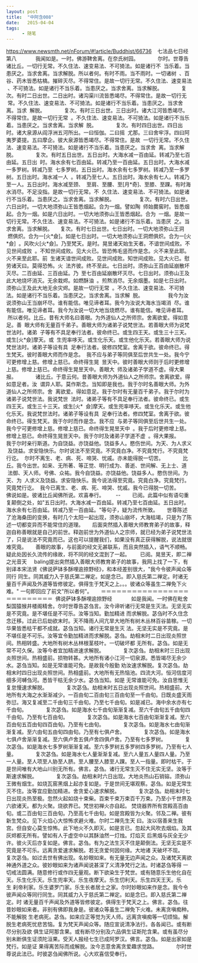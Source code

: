 ```yaml
---
layout: post
title:  "中阿含008"
date:   2015-04-04
tags:
      - 随笔
---
```



https://www.newsmth.net/nForum/#!article/Buddhist/66736
 
 七法品七日经第八
   
 　　我闻如是。一时。佛游鞞舍离。在奈氏树园。
   
 　　尔时。世尊告诸比丘。一切行无常。不久住法、速变易法、不可猗法。如是诸行不
 当乐着。当患厌之。当求舍离。当求解脱。所以者何。有时不雨。当不雨时。一切诸树
 、百谷、药木皆悉枯槁。摧碎灭尽。不得常住。是故一切行无常。不久住法、速变易法
 、不可猗法。如是诸行不当乐着。当患厌之。当求舍离。当求解脱。
   
 　　复次。有时二日出世。二日出时。诸沟渠川流皆悉竭尽。不得常住。是故一切行无
 常。不久住法、速变易法、不可猗法。如是诸行不当乐着。当患厌之。当求舍离。当求
 解脱。
   
 　　复次。有时三日出世。三日出时。诸大江河皆悉竭尽。不得常住。是故一切行无常
 。不久住法、速变易法。不可猗法。如是诸行不当乐着。当患厌之。当求舍离。当求解
 脱。
   
 　　复次。有时四日出世。四日出时。诸大泉源从阎浮洲五河所出。一曰恒伽。二曰摇
 尤那。三曰舍牢浮。四曰阿夷罗婆提。五曰摩企。彼大泉源皆悉竭尽。不得常住。是故
 一切行无常。不久住法、速变易法。不可猗法。如是诸行不当乐着。当患厌之。当求舍
 离。当求解脱。
   
 　　复次。有时五日出世。五日出时。大海水减一百由延。转减乃至七百由延。五日出
 时。海水余有七百由延。转减乃至一百由延。五日出时。大海水减一多罗树。转减乃至
 七多罗树。五日出时。海水余有七多罗树。转减乃至一多罗树。五日出时。海水减一人
 。转减乃至七人。五日出时。海水余有七人。转减乃至一人。五日出时。海水减至颈、
 至肩、至腰、至\[月\*奇\]、至膝、至踝。有时海水消尽。不足没指。是故一切行无常。不
 久住法、速变易法、不可猗法。如是诸行不当乐着。当患厌之。当求舍离。当求解脱。
   
   
 　　复次。有时六日出世。六日出时。一切大地须弥山王皆悉烟起。合为一烟。譬如陶
 师始爨窖时。皆悉烟起。合为一烟。如是六日出时。一切大地须弥山王皆悉烟起。合为
 一烟。是故一切行无常。不久住法、速变易法。不可猗法。如是诸行不当乐着。当患厌
 之。当求舍离。当求解脱。　　复次。有时七日出世。七日出时。一切大地须弥山王洞
 燃俱炽。合为一\[火\*僉\]。如是七日出时。一切大地须弥山王洞燃俱炽。合为一\[火\*僉\]
 。风吹火\[火\*僉\]。乃至梵天。是时。晃昱诸天始生天者。不谙世间成败。不见世间成败
 。不知世间成败。见大火已。皆恐怖毛竖而作是念。火不来至此耶。火不来至此耶。前
 生诸天谙世间成败。见世间成败。知世间成败。见大火已。慰劳诸天曰。莫得恐怖。火
 法齐彼。终不至此。七日出时。须弥山王百由延崩散坏灭尽。二百由延、三百由延。乃
 至七百由延崩散坏灭尽。七日出时。须弥山王及此大地烧坏消灭。无余栽烬。如燃酥油
 。煎熬消尽。无余烟墨。如是七日出时。须弥山王及此大地无余灾烬。是故一切行无常
 。不久住法、速变易法、不可猗法。如是诸行不当乐着。当患厌之。当求舍离。当求解
 脱。
   
   
 　　我今为汝说须弥山王当崩坏尽。谁有能信。唯见谛者耳。我今为汝说大海水当竭消
 尽。谁有能信。唯见谛者耳。我今为汝说一切大地当烧燃尽。谁有能信。唯见谛者耳。
 所以者何。比丘。昔有大师名曰善眼。为外道仙人之所师宗。舍离欲爱。得如意足。善
 眼大师有无量百千弟子。善眼大师为诸弟子说梵世法。若善眼大师为说梵世法时。诸弟
 子等有不具足奉行法者。彼命终已。或生四王天。或生三十三天。或生\[火\*僉\]摩天。或
 生兜率哆天。或生化乐天。或生他化乐天。若善眼大师为说梵世法时。诸弟子等设有具
 足奉行法者。彼修四梵室。舍离于欲。彼命终已。得生梵天。彼时善眼大师而作是念。
 我不应与弟子等同俱至后世共生一处。我今宁可更修增上慈。修增上慈已。命终得生晃
 昱天中。彼时善眼大师则于后时更修增上慈。修增上慈已。命终得生晃昱天中。善眼大
 师及诸弟子学道不虚。得大果报。
   
 　　诸比丘。于意云何。昔善眼大师为外道仙人之所师宗。舍离欲爱。得如意足者。汝
 谓异人耶。莫作斯念。当知即是我也。我于尔时名善眼大师。为外道仙人之所师宗。舍
 离欲爱。得如意足。我于尔时有无量百千弟子。我于尔时为诸弟子说梵世法。我说梵世
 法时。诸弟子等有不具足奉行法者。彼命终已。或生四王天。或生三十三天。或生\[火\*
 僉\]摩天。或生兜率哆天。或生化乐天。或生他化乐天。我说梵世法时。诸弟子等设有具
 足奉行法者。修四梵室。舍离于欲。彼命终已。得生梵天。我于尔时而作是念。我不应
 与弟子等同俱至后世共生一处。我今宁可更修增上慈。修增上慈已。命终得生晃昱天中
 。我于后时更修增上慈。修增上慈已。命终得生晃昱天中。我于尔时及诸弟子学道不虚
 。得大果报。
   
 　　我于尔时亲行斯道。为自饶益。亦饶益他。饶益多人。愍伤世间。为天、为人求义
 及饶益。求安隐快乐。尔时说法不至究竟。不究竟白净。不究竟梵行。不究竟梵行讫。
 尔时不离生、老、病、死、啼哭、忧戚。亦未能得脱一切苦。
   
 　　比丘。我今出世。如来、无所著、等正觉、明行成为、善逝、世间解、无上士、道
 法御、天人师。号佛、众祐。我今自饶益。亦饶益他。饶益多人。愍伤世间。为天、为
 人求义及饶益。求安隐快乐。我今说法得至究竟。究竟白净。究竟梵行。究竟梵行讫。
 我今已离生、老、病、死、啼哭、忧戚。我今已得脱一切苦。
   
 　　佛说如是。彼诸比丘闻佛所说。欢喜奉行。  
   
 \--
  
  
 已阅。此篇中似有语句重复颠倒之处，如"五日出时。大海水减一百由延。转减乃至七百由延。五日出时。海水余有七百由延。转减乃至一百由延。"等句子，疑为流传所致。
   
 世尊陈述了沧海桑田的变换，有时几个太阳一起出现，须弥山崩坏，大海枯竭，只是为了陈述一切都变异而不能常住的道理。
   
 后面突然插入善眼大师教育弟子的故事，释迦自称善眼就是自己的前世。释迦前世为外道仙人之宗师，就已经为弟子说梵世法了，只是说法不究竟而已。这也可以提醒我们，如果没有真正获得解脱，说法就很难究竟。
   
 善眼的故事，与前面的经文无甚联系，而且突然插入，语气不顺畅。疑此处因长久流传的缘故，将不同的经文混到了一起。
 
  
 已阅。晃昱天，即二禅之光音天
   
baling提出突然插入善眼大师教育弟子的故事，我网上找了一下，有别译本宋法贤《佛说萨钵多酥哩逾捺野经》，和本经差别很大，"我今令彼声闻众等同行 同生。同其威力入于慈氏第二禅定。如是念已。即入慈氏第二禅定。时诸无量百千声闻及外道等皆修彼定。俱得生于梵天之上。。。彼诸众等虽生二禅免下火难。" 一句即回应了前文"所以者何"。
   
 ＝＝＝＝＝＝＝＝＝＝＝＝＝＝＝＝＝＝＝＝＝＝＝＝＝＝
 佛说萨钵多酥哩逾捺野经
   
 　　如是我闻。一时佛在毗舍梨国猿猴井楼阁精舍。尔时世尊告苾刍言。汝今谛听诸行无常是生灭法。无坚无实是不究竟。是不堪任是不可乐。汝等当知。勤加精进 而求解脱。苾刍时不久住念念迁移。过此已后劫欲末时。天不降雨人间亢旱大地所有树木丛林百谷苗稼。一切华果皆悉枯干都不成就。苾刍当知。诸行无常是生灭 法。无坚无实是不究竟。是不堪任是不可乐。汝等宜令勤加精进而求解脱。苾刍。劫相末时二日出现炎照世间。热相转盛。大地所有树木丛林根茎枝叶。一切破坏都 无所有。苾刍。如是无常不可久保。汝等今者宜加精进速求解脱。
   
 　　复次苾刍。劫相末时三日出现炎照世间。热相盛前。损物转甚。大地所有诸小江河一切泉源。悉皆竭尽无余少水。苾刍当知。如是无常谁能可免。是故我今殷勤 劝汝速求解脱。复次苾刍。劫相末时四日出现炎照世间。热相盛前。大地所有无热恼池。四流大河。恒河信度河细多河嚩刍河。悉皆干枯无余少水。苾刍当知。如是 无常谁能可免。汝自思惟无复怠慢速求解脱。
   
 　　复次苾刍。劫相末时五日出现炎照世间。热相盛前。大地所有大海之水渐渐减少。一百由旬二百由旬三百由旬至一千由旬。日既炎盛天雨弥愆。海又复减至二千由旬三千由旬。乃至七千由旬。如是减已。海中余水亦有七千由旬。
   
 　　复次苾刍。如是海水七千由旬渐渐复减。至六千由旬五千由旬四千由旬。乃至有七百由旬。
   
 　　复次苾刍。如是海水七百由旬渐渐复减。至六百由旬五百由旬四百由旬。乃至有七由旬。
   
 　　复次苾刍。如是海水七由旬渐渐复减。至六由旬五由旬四由旬。乃至有七俱卢舍。
   
 　　复次苾刍。如是海水七俱卢舍渐渐复减。至六俱卢舍五俱卢舍四俱卢舍。乃至有七多罗树。
   
 　　复次苾刍。如是海水七多罗树渐渐复减。至六多罗树五多罗树四多罗树。乃至有七人量。
   
 　　复次苾刍。如是海水七人量渐渐复减。至六人量五人量四人量。乃至一人量。至人项至人胁至人脐。至人腰至人膝至人踝。至人一指量。即时枯干。于是世间唯有大地山川别无所有。佛言。苾刍。诸行无常生灭不住无实无坚。汝等于斯速求解脱。
   
 　　复次苾刍。劫相末时六日出现。大地炎热山石销镕。须弥山王微有烟生。如烧瓦窑黑烟上起亦复如是。于是世间无堪观察。苾刍。如是无常生灭不住。汝等宜应勤加精进。舍贪爱心速求解脱。
   
 　　复次苾刍。劫相末时七日出现炎热至极。忽然火起如烧十束柴。百束千束万束百千万束。乃至小千世界及六欲诸天。都为火聚。烧欲界已。梵世初禅火亦自起。 焚烧器界所有宫殿高百由旬。或二百由旬三百由旬。乃至高七千由旬。如是宫殿皆为火聚。邻及二禅。彼有新生梵众。见下火焰心大惊怖求避火难。尔时二禅先生天 曰。汝以宿善来生我宫。但自安心莫生惊怖。此下地火不久即灭。如是言已。忽起大风吹去烟焰。及其灰烬都无所有。譬如有人于虚空中以其酥油然一灯烛。灯焰灭 后黑烟与灰全无少许。彼火灭后亦复如是。佛言。苾刍。有为之法生灭不住是颠倒法。无坚无实是不究竟是不可乐。远离贪爱速求解脱。若无贪爱何因何缘。大地诸 天破坏不现。
   
 　　复次苾刍。如过去世有佛出现。名妙眼如来。有无量无边声闻之众。及诸梵天离欲神通外道之众。彼妙眼如来为诸声闻说甚深了义清净梵行之法。时诸苾刍等得 一切戒法圆满。随意修行或作四无量观。断下欲染生于梵世。或有随意乐生他化自在天。乐生化乐天。乐生兜率天。乐生夜摩天。乐生忉利天。乐生四天王天。乐生 刹帝利家。乐生婆罗门家。乐生长者居士之家。尔时妙眼如来作是念。我今令彼声闻众等同行同生。同其威力入于慈氏第二禅定。如是念已。即入慈氏第二禅定。时 诸无量百千声闻及外道等皆修彼定。俱得生于梵天之上。佛言。苾刍。往昔妙眼如来者。非别有佛即我身是。彼诸众等虽生二禅免下火难。未离贪嗔痴种。不能解脱 生老病死。苾刍。如来应正等觉为天人师。远离贪嗔痴等一切烦恼。解脱生老病死忧悲苦恼。复为梵天声闻众等。随应宣说清净法行。各各闻已。或有断尽分别及欲 俱生证阿那含果。或有断尽分别及六品俱生证斯陀含果。或有虽尽分别未断俱生证须陀洹果。受天人报经七生已成阿罗汉。佛言。苾刍。如是出家如是梵行。如是证 果得离苦际而成解脱。汝今志意舍离贪爱趣求觉路。
   
 　　尔时世尊说此法已。时彼苾刍闻佛所说。心大欢喜信受奉行。
   
  

